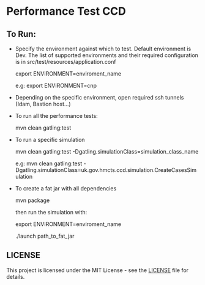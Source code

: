 # Performance Test CCD

## To Run:

- Specify the environment against which to test. Default environment is Dev. The list of supported environments and their required configuration is in src/test/resources/application.conf

    export ENVIRONMENT=enviroment_name

    e.g: export ENVIRONMENT=cnp

- Depending on the specific environment, open required ssh tunnels (Idam, Bastion host...)
    
- To run all the performance tests:
 
    mvn clean gatling:test
    
- To run a specific simulation
  
    mvn clean gatling:test -Dgatling.simulationClass=simulation_class_name
    
    e.g: mvn clean gatling:test -Dgatling.simulationClass=uk.gov.hmcts.ccd.simulation.CreateCasesSimulation

- To create a fat jar with all dependencies 

    mvn package
    
    then run the simulation with: 
    
    export ENVIRONMENT=enviroment_name
    
    ./launch path_to_fat_jar

## LICENSE

This project is licensed under the MIT License - see the [LICENSE](LICENSE.md) file for details.
